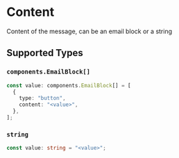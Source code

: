 # Content

Content of the message, can be an email block or a string


## Supported Types

### `components.EmailBlock[]`

```typescript
const value: components.EmailBlock[] = [
  {
    type: "button",
    content: "<value>",
  },
];
```

### `string`

```typescript
const value: string = "<value>";
```

